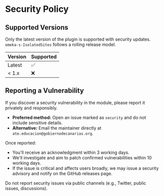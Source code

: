 # Security Policy

## Supported Versions

Only the latest version of the plugin is supported with security updates. `omeka-s-IsolatedSites` follows a rolling release model.

| Version | Supported          |
| ------- | ------------------ |
| Latest  | :white_check_mark: |
| < 1.x   | :x:                |

## Reporting a Vulnerability

If you discover a security vulnerability in the module, please report it privately and responsibly.

- **Preferred method:** Open an issue marked as `security` and do not include sensitive details.
- **Alternative:** Email the maintainer directly at `ate.educacion@gobiernodecanarias.org`.

Once reported:
- You'll receive an acknowledgment within 3 working days.
- We'll investigate and aim to patch confirmed vulnerabilities within 10 working days.
- If the issue is critical and affects users broadly, we may issue a security advisory and notify on the GitHub releases page.

Do not report security issues via public channels (e.g., Twitter, public issues, discussions).
